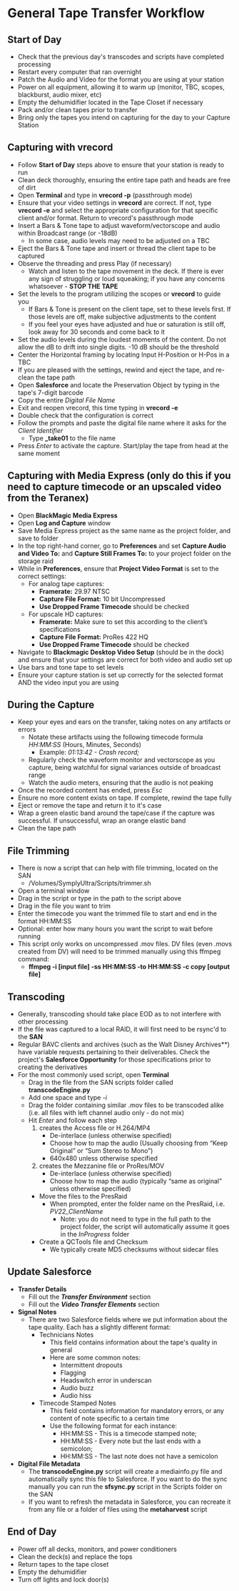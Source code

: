 # General Tape Transfer Workflow

## Start of Day

* Check that the previous day's transcodes and scripts have completed processing
* Restart every computer that ran overnight
* Patch the Audio and Video for the format you are using at your station
* Power on all equipment, allowing it to warm up (monitor, TBC, scopes, blackburst, audio mixer, etc)
* Empty the dehumidifier located in the Tape Closet if necessary
* Pack and/or clean tapes prior to transfer
* Bring only the tapes you intend on capturing for the day to your Capture Station

## Capturing with vrecord

* Follow **Start of Day** steps above to ensure that your station is ready to run
* Clean deck thoroughly, ensuring the entire tape path and heads are free of dirt
* Open **Terminal** and type in **vrecord -p** (passthrough mode)
* Ensure that your video settings in **vrecord** are correct. If not, type **vrecord -e** and select the appropriate configuration for that specific client and/or format. Return to vrecord's passthrough mode
* Insert a Bars & Tone tape to adjust waveform/vectorscope and audio within Broadcast range (or -18dB) 
    - In some case, audio levels may need to be adjusted on a TBC
* Eject the Bars & Tone tape and insert or thread the client tape to be captured
* Observe the threading and press Play (if necessary)
    - Watch and listen to the tape movement in the deck. If there is ever any sign of struggling or loud squeaking; if you have any concerns whatsoever - **STOP THE TAPE**
* Set the levels to the program utilizing the scopes or **vrecord** to guide you
    - If Bars & Tone is present on the client tape, set to these levels first. If those levels are off, make subjective adjustments to the content
    - If you feel your eyes have adjusted and hue or saturation is still off, look away for 30 seconds and come back to it
* Set the audio levels during the loudest moments of the content.  Do not allow the dB to drift into single digits. -10 dB should be the threshold
* Center the Horizontal framing by locating Input H-Position or H-Pos in a TBC
* If you are pleased with the settings, rewind and eject the tape, and re-clean the tape path
* Open **Salesforce** and locate the Preservation Object by typing in the tape's 7-digit barcode
* Copy the entire *Digital File Name*
* Exit and reopen vrecord, this time typing in **vrecord -e**
* Double check that the configuration is correct
* Follow the prompts and paste the digital file name where it asks for the *Client Identifier*
    - Type **_take01** to the file name
* Press *Enter* to activate the capture. Start/play the tape from head at the same moment

## Capturing with Media Express (only do this if you need to capture timecode or an upscaled video from the Teranex)

* Open **BlackMagic Media Express**
* Open **Log and Capture** window
* Save Media Express project as the same name as the project folder, and save to folder
* In the top right-hand corner, go to **Preferences** and set **Capture Audio and Video To:** and **Capture Still Frames To:** to your project folder on the storage raid
* While in **Preferences**, ensure that **Project Video Format** is set to the correct settings:
    - For analog tape captures:
        - **Framerate:** 29.97 NTSC 
        - **Capture File Format:** 10 bit Uncompressed
        - **Use Dropped Frame Timecode** should be checked
    - For upscale HD captures:
        - **Framerate:** Make sure to set this according to the client’s specifications
        - **Capture File Format:** ProRes 422 HQ 
        - **Use Dropped Frame Timecode** should be checked
* Navigate to **Blackmagic Desktop Video Setup** (should be in the dock) and ensure that your settings are correct for both video and audio set up
* Use bars and tone tape to set levels
* Ensure your capture station is set up correctly for the selected format AND the video input you are using

## During the Capture

* Keep your eyes and ears on the transfer, taking notes on any artifacts or errors
    - Notate these artifacts using the following timecode formula *HH:MM:SS* (Hours, Minutes, Seconds)
        - Example: *01:13:42 - Crash record;*
    - Regularly check the waveform monitor and vectorscope as you capture, being watchful for signal variances outside of broadcast range
    - Watch the audio meters, ensuring that the audio is not peaking
* Once the recorded content has ended, press *Esc*
* Ensure no more content exists on tape. If complete, rewind the tape fully
* Eject or remove the tape and return it to it's case
* Wrap a green elastic band around the tape/case if the capture was successful.  If unsuccessful, wrap an orange elastic band
* Clean the tape path

## File Trimming

* There is now a script that can help with file trimming, located on the SAN
    - /Volumes/SymplyUltra/Scripts/trimmer.sh
* Open a terminal window
* Drag in the script or type in the path to the script above
* Drag in the file you want to trim
* Enter the timecode you want the trimmed file to start and end in the format HH:MM:SS
* Optional: enter how many hours you want the script to wait before running
* This script only works on uncompressed .mov files. DV files (even .movs created from DV) will need to be trimmed manually using this ffmpeg command:
    - **ffmpeg -i [input file] -ss HH:MM:SS -to HH:MM:SS -c copy [output file]**

## Transcoding

* Generally, transcoding should take place EOD as to not interfere with other processing
* If the file was captured to a local RAID, it will first need to be rsync'd to the **SAN**
* Regular BAVC clients and archives (such as the Walt Disney Archives**) have variable requests pertaining to their deliverables. Check the project's **Salesforce Opportunity** for those specifications prior to creating the derivatives
* For the most commonly used script, open **Terminal**
    - Drag in the file from the SAN scripts folder called **transcodeEngine.py**
    - Add one space and type *-i*
    - Drag the folder containing similar .mov files to be transcoded alike (i.e. all files with left channel audio only - do not mix)
    - Hit *Enter* and follow each step
         1. creates the Access file or H.264/MP4
            - De-interlace (unless otherwise specified)
            - Choose how to map the audio (Usually choosing from “Keep Original” or “Sum Stereo to Mono”)
            - 640x480 unless otherwise specified
         2. creates the Mezzanine file or ProRes/MOV
            - De-interlace (unless otherwise specified)
            - Choose how to map the audio (typically “same as original” unless otherwise specified)
        - Move the files to the PresRaid
            - When prompted, enter the folder name on the PresRaid, i.e. *PV22_ClientName*
                - Note: you do not need to type in the full path to the project folder, the script will automatically assume it goes in the *InProgress* folder
        - Create a QCTools file and Checksum
            - We typically create MD5 checksums without sidecar files

## Update Salesforce

* **Transfer Details**
    - Fill out the ***Transfer Environment*** section
    - Fill out the ***Video Transfer Elements*** section
* **Signal Notes**
    - There are two Salesforce fields where we put information about the tape quality. Each has a slightly different format:
        - Technicians Notes
            - This field contains information about the tape's quality in general
            - Here are some common notes:
                - Intermittent dropouts
                - Flagging
                - Headswitch error in underscan
                - Audio buzz
                - Audio hiss
        - Timecode Stamped Notes
            - This field contains information for mandatory errors, or any content of note specific to a certain time
            - Use the following format for each instance:
                - HH:MM:SS - This is a timecode stamped note;
                - HH:MM:SS - Every note but the last ends with a semicolon;
                - HH:MM:SS - The last note does not have a semicolon
* **Digital File Metadata**
    - The **transcodeEngine.py** script will create a mediainfo.py file and automatically sync this file to Salesforce. If you want to do the sync manually you can run the **sfsync.py** script in the Scripts folder on the SAN
    - If you want to refresh the metadata in Salesforce, you can recreate it from any file or a folder of files using the **metaharvest** script

## End of Day

* Power off all decks, monitors, and power conditioners
* Clean the deck(s) and replace the tops
* Return tapes to the tape closet
* Empty the dehumidifier
* Turn off lights and lock door(s)